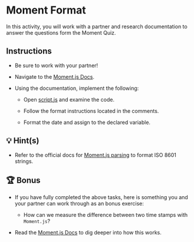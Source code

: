 # Moment Format

In this activity, you will work with a partner and research documentation to answer the questions form the Moment Quiz.

## Instructions

* Be sure to work with your partner!

* Navigate to the [Moment.js Docs](https://momentjs.com/docs/#/displaying/).

* Using the documentation, implement the following:

  * Open [script.js](Unsolved/assets/js/script.js) and examine the code.

  * Follow the format instructions located in the comments.

  * Format the date and assign to the declared variable.

## 💡 Hint(s)

* Refer to the official docs for [Moment.js parsing](https://momentjs.com/docs/#/parsing/) to format ISO 8601 strings.

## 🏆 Bonus

* If you have fully completed the above tasks, here is something you and your partner can work through as an bonus exercise: 
  
  * How can we measure the difference between two time stamps with `Moment.js`?

* Read the [Moment.js Docs](https://momentjs.com/docs/) to dig deeper into how this works.
